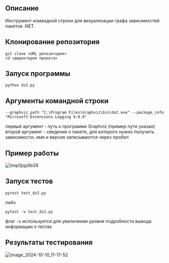 ## Описание
Инструмент командной строки для визуализации графа зависимостей пакетов .NET.

## Клонирование репозитория
```
git clone <URL репозитория>
cd <директория проекта>
```

## Запуск программы
```
python dz2.py
```

## Аргументы командной строки 
```
--graphviz_path "C:\Program Files\Graphviz\bin\dot.exe" --package_info "Microsoft.Extensions.Logging 9.0.0"
```
первый аргумент - путь к программе Graphviz (пример пути указан)
второй аргумент - сведения о пакете, для которого нужно получить зависимости, имя и версия записываются через пробел

## Пример работы
![tmp0jqy6b26](https://github.com/user-attachments/assets/b601ee42-2537-4695-a02a-90a67146836c)

## Запуск тестов 
```
pytest test_dz2.py
```
либо
```
pytest -v test_dz2.py
```
флаг -v используется для увеличения уровня подробности вывода информации о тестах

## Результаты тестирования
![image_2024-10-10_11-17-52](https://github.com/user-attachments/assets/86598338-23ad-4536-bb97-627f156b5896)
